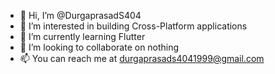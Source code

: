 - 👋 Hi, I’m @DurgaprasadS404
- 👀 I’m interested in building Cross-Platform applications
- 🌱 I’m currently learning Flutter
- 💞️ I’m looking to collaborate on nothing
- 📫 You can reach me at durgaprasads4041999@gmail.com

<!---
DurgaprasadS404/DurgaprasadS404 is a ✨ special ✨ repository because its `README.md` (this file) appears on your GitHub profile.
You can click the Preview link to take a look at your changes.
--->

